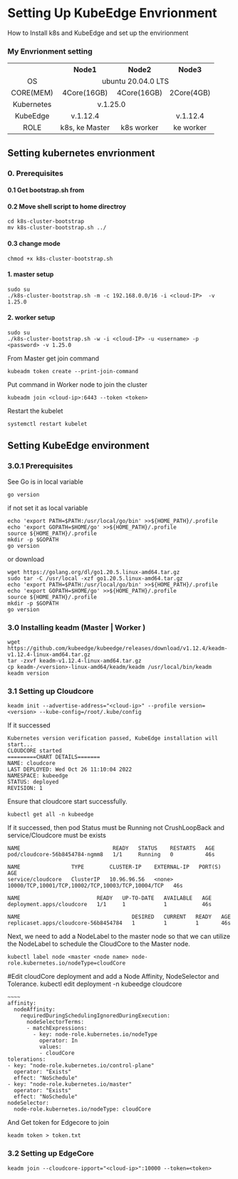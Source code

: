 # Setting Up KubeEdge Envrionment
 How to Install k8s and KubeEdge and set up the envirionment 
### My Envrionment setting 
<table>
  <tr>
    <th align="center"></th>
    <th align="center">Node1</th>
    <th align="center">Node2</th>
    <th align="center">Node3</th>
  </tr>
  <tr>
    <td align="center">OS</td>
    <td colspan="3" align="center">ubuntu 20.04.0 LTS</td>
  </tr>
  <tr>
    <td align="center">CORE(MEM)</td>
    <td align="center">4Core(16GB)</td>
    <td align="center">4Core(16GB)</td>
    <td align="center">2Core(4GB)</td>
  </tr>
  <tr>
    <td align="center">Kubernetes</td>
    <td colspan="2" align="center">v.1.25.0</td>
    <td align="center"></td>
  </tr>
  <tr>
    <td align="center">KubeEdge</td>
    <td align="center">v.1.12.4</td>
    <td align="center"></td>
    <td align="center">v.1.12.4</td>
  </tr>
  <tr>
    <td align="center">ROLE</td>
    <td align="center">k8s, ke Master</td>
    <td align="center">k8s worker</td>
    <td align="center">ke worker</td>
  </tr>
</table>

## Setting kubernetes envrionment
### 0. Prerequisites
#### 0.1 Get bootstrap.sh from ###
#### 0.2 Move shell script to home directroy
```
cd k8s-cluster-bootstrap
mv k8s-cluster-bootstrap.sh ../
```
#### 0.3 change mode
```
chmod +x k8s-cluster-bootstrap.sh 
```
#### 1. master setup
```
sudo su
./k8s-cluster-bootstrap.sh -m -c 192.168.0.0/16 -i <cloud-IP>  -v 1.25.0
```
#### 2. worker setup
```
sudo su
./k8s-cluster-bootstrap.sh -w -i <cloud-IP> -u <username> -p <password> -v 1.25.0
```
From Master get join command
```
kubeadm token create --print-join-command 
```
Put command in Worker node to join the cluster 
```
kubeadm join <cloud-ip>:6443 --token <token>
```
Restart the kubelet
```
systemctl restart kubelet
```

## Setting KubeEdge environment
### 3.0.1 Prerequisites
See Go is in local variable
```
go version
```
if not set it as local variable 
```
echo 'export PATH=$PATH:/usr/local/go/bin' >>${HOME_PATH}/.profile
echo 'export GOPATH=$HOME/go' >>${HOME_PATH}/.profile
source ${HOME_PATH}/.profile
mkdir -p $GOPATH
go version
```
or download
```
wget https://golang.org/dl/go1.20.5.linux-amd64.tar.gz
sudo tar -C /usr/local -xzf go1.20.5.linux-amd64.tar.gz
echo 'export PATH=$PATH:/usr/local/go/bin' >>${HOME_PATH}/.profile
echo 'export GOPATH=$HOME/go' >>${HOME_PATH}/.profile
source ${HOME_PATH}/.profile
mkdir -p $GOPATH
go version
```
### 3.0 Installing keadm (Master | Worker )
```
wget https://github.com/kubeedge/kubeedge/releases/download/v1.12.4/keadm-v1.12.4-linux-amd64.tar.gz
tar -zxvf keadm-v1.12.4-linux-amd64.tar.gz
cp keadm-/<version>-linux-amd64/keadm/keadm /usr/local/bin/keadm
keadm version 
```

### 3.1 Setting up Cloudcore
```
keadm init --advertise-address="<cloud-ip>" --profile version=<version> --kube-config=/root/.kube/config
```
If it successed
```
Kubernetes version verification passed, KubeEdge installation will start...
CLOUDCORE started
=========CHART DETAILS=======
NAME: cloudcore
LAST DEPLOYED: Wed Oct 26 11:10:04 2022
NAMESPACE: kubeedge
STATUS: deployed
REVISION: 1
```
Ensure that cloudcore start successfully.
```
kubectl get all -n kubeedge
```
If it successed, then pod Status must be Running not CrushLoopBack and service/Cloudcore must be exists
```
NAME                             READY   STATUS    RESTARTS   AGE
pod/cloudcore-56b8454784-ngmm8   1/1     Running   0          46s

NAME                TYPE        CLUSTER-IP    EXTERNAL-IP   PORT(S)                                             AGE
service/cloudcore   ClusterIP   10.96.96.56   <none>        10000/TCP,10001/TCP,10002/TCP,10003/TCP,10004/TCP   46s

NAME                        READY   UP-TO-DATE   AVAILABLE   AGE
deployment.apps/cloudcore   1/1     1            1           46s

NAME                                   DESIRED   CURRENT   READY   AGE
replicaset.apps/cloudcore-56b8454784   1         1         1       46s
```
Next, we need to add a NodeLabel to the master node so that we can utilize the NodeLabel to schedule the CloudCore to the Master node.
```
kubectl label node <master <node name> node-role.kubernetes.io/nodeType=cloudCore
```
#Edit cloudCore deployment and add a Node Affinity, NodeSelector and Tolerance.
kubectl edit deployment -n kubeedge cloudcore
```
~~~~
affinity:
  nodeAffinity:
    requiredDuringSchedulingIgnoredDuringExecution:
      nodeSelectorTerms:
      - matchExpressions:
        - key: node-role.kubernetes.io/nodeType
          operator: In
          values:
          - cloudCore
tolerations:
- key: "node-role.kubernetes.io/control-plane"
  operator: "Exists"
  effect: "NoSchedule"
- key: "node-role.kubernetes.io/master"
  operator: "Exists"
  effect: "NoSchedule"
nodeSelector:
  node-role.kubernetes.io/nodeType: cloudCore
```
And Get token for Edgecore to join
```
keadm token > token.txt
```
### 3.2 Setting up EdgeCore
```
keadm join --cloudcore-ipport="<cloud-ip>":10000 --token=<token>
```



